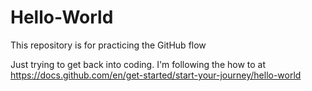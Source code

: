 # Hello-World
This repository is for practicing the GitHub flow

Just trying to get back into coding. I'm following the how to at https://docs.github.com/en/get-started/start-your-journey/hello-world
